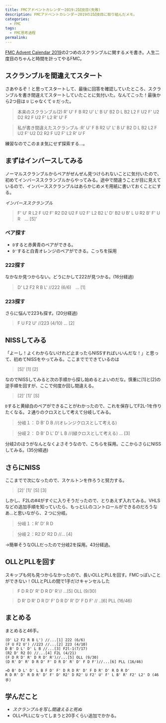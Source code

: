 ```yaml
---
title: FMCアドベントカレンダー2019:2試技目(失敗)
description: FMCアドベントカレンダー2019の2試技目に取り組んだメモ。
categories:
  - FMC
tags:
  - FMC思考過程
permalink: 
---
```


[FMC Advent Calendar 2019](https://adventar.org/calendars/4487)の2つめのスクランブルに関するメモ書き。人生二度目のちゃんと時間を計ってやるFMC。

## スクランブルを間違えてスタート
さあやるぞ！と思ってスタートして、最後に回答を確認していたところ、スクランブルを書き間違えてスタートしていたことに気付いた。なんてこった！最後から2つ目は `U` じゃなくて `U` だった。

> 本来のスクランブル(2) R' U' F B R2 U' L' B U' B2 D L B2 L2 F U2 F' U2 D2 R2 F U2 F' L2 R' U' F

> 私が書き間違えたスクランブル :R' U' F B R2 U' L' B U' B2 D L B2 L2 F U2 F' U2 D2 R2 F U2 F' L2 R' *U* F

練習なのでこのまま気にせず探索する…。

## まずはインバースしてみる
ノーマルスクランブルからペアがぜんぜん見つけられないことに気付いたので、初めてインバーススクランブルからやってみる。途中で間違うことが目に見えているので、インバーススクランブルはあらかじめメモ用紙に書いておくことにする。

*インバーススクランブル*
>F' U' R L2 F U2 F' R2 D2 U2 F U2 F' L2 B2 L' D' B2 U B' L U R2 B' F' U R　... [S]'

### ペア探す
- `D`すると赤黄青のペアができる。
- `D'`すると白青オレンジのペアができる。こっちを採用

### 222探す
なかなか見つからない。どうにかして222が見つかる。(16分経過)
>D' L2 F2 R B L' //222 (6/6)　... [1]

### 223探す
さらに悩んで223も探す。(20分経過)
>F U F2 U' //223 (4/10) ... [2]

## NISSしてみる
「よーし！よくわからないけれど止まったらNISSすればいいんだな！」と思って、初めてNISSをやってみる。ここまででできているのは
>[S]' [1] [2]

なのでNISSしてみると次の手順から探し始めるとよいのだな。慎重に[1]と[2]の逆手順を回すが、ここで何度か回し間違える。
>[2]' [1]' [S]

`D`すると黄緑白のペアができることがわかったので、これを保存してF2L-1を作りたくなる。２通りのクロスとして考えて分岐してみる。
>分岐１： D B' D B //(オレンジクロスとして考える)

>分岐２： D B' D L' D' L B //(緑クロスとして考える) ... [3]

分岐2のほうがなんとなくよさそうなので、こちらを採用。ここからさらにNISSしてみる。(35分経過)

## さらにNISS
ここまでで次になったので、スケルトンを作ろうと努力する。
>[2]' [1]' [S] [3]

しかし、F2Lの#4がすぐに入りそうだったので、とりあえず入れてみる。VHLSなどの追加手順を知っていたら、もっとLLのコントロールができるのだろうなあ…と思いながら、２つに分岐。

>分岐１：R' D' R D

>分岐２：R2 D' R2 D //... [4]

→簡単そうなOLLだったので分岐2を採用。43分経過。

## OLLとPLLを回す
スキップも何も見つからなかったので、長いOLLとPLLを回す。FMCっぽいことができない！OLLとPLLの間で1手だけキャンセルした

> F D R D' R' D R D' R'// ...[5] OLL (9/30)

> D R' D R' D R D' F' D R D' R' D' F D F' // ..[6] PLL (16/46)

## まとめる
まとめると46手。
```
(D' L2 F2 R B L') //...[1] 222 (6/6)
(F U F2 U') //223 //...[2] 223 (4/10)
D B' D L' D' L B //...[3] F2l-1(7/17)
(R2 D' R2 D) //...[4] F2L (4/21)
(F D R D' R' D R D' R')//...[5] OLL (9/30)
(D R' D' R' D R D' F' D R D' R' D' F D F')//...[6] PLL (16/46)

→D B' D L' D' L B F D' F' D R D R' D' F D R' D' R D R D'
R D R' D' R D R' D' F' D' R2' D R2' U F2' U' F' L B' R' F2' L2' D (46手)
```

## 学んだこと
- *スクランブルを写し間違えると死ぬ*
- OLL+PLLになってしまうと20手くらい追加でかかる。